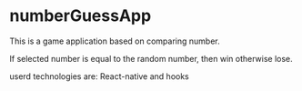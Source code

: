 # numberGuessApp

This is a game application based on comparing number.

If selected number is equal to the random number, then win otherwise lose.

userd technologies are: React-native and hooks

